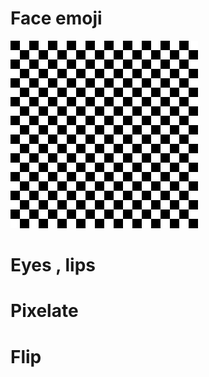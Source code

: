 # Face emoji
<img src='https://github.com/Parisa-Bagherzadeh/Image_processing/blob/main/Assignment21/result/chessboard.jpg' width='300'>

# Eyes , lips

# Pixelate

# Flip
